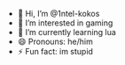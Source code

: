 - 👋 Hi, I’m @1ntel-kokos
- 👀 I’m interested in gaming
- 🌱 I’m currently learning lua
- 😄 Pronouns: he/him
- ⚡ Fun fact: im stupid

<!---
1ntel-kokos/1ntel-kokos is a ✨ special ✨ repository because its `README.md` (this file) appears on your GitHub profile.
You can click the Preview link to take a look at your changes.
--->
